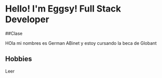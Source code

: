 # Hello! I'm Eggsy! Full Stack Developer

##Clase


HOla mi nombres es German ABinet y estoy cursando la beca de Globant



## Hobbies

Leer
